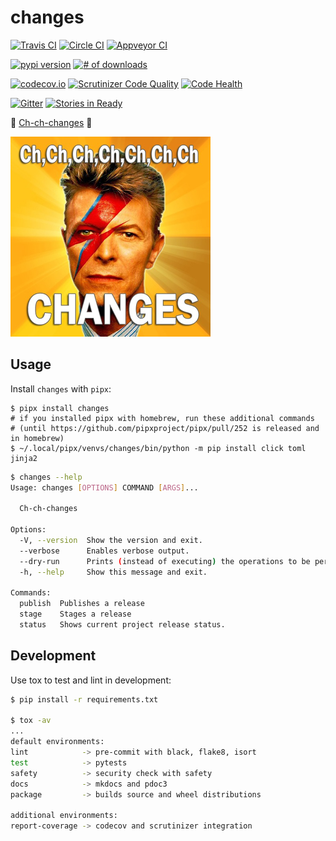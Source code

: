 # changes

[![Travis CI](https://travis-ci.org/michaeljoseph/changes.svg?branch=master)](https://travis-ci.org/michaeljoseph/changes)
[![Circle CI](https://circleci.com/gh/michaeljoseph/changes/tree/master.svg?style=svg&circle-token=773a0b46ffcd27626f0ff3bef788ffe96d47e473)](https://circleci.com/gh/michaeljoseph/changes/tree/master)
[![Appveyor CI](https://ci.appveyor.com/api/projects/status/xy60i95qy7s83o91/branch/master?svg=true)](https://ci.appveyor.com/project/michaeljoseph/changes/branch/master)

[![pypi version](https://img.shields.io/pypi/v/changes.svg)](https://pypi.python.org/pypi/changes)
[![# of downloads](https://img.shields.io/pypi/dw/changes.svg)](https://pypi.python.org/pypi/changes)

[![codecov.io](https://codecov.io/github/michaeljoseph/changes/coverage.svg?branch=master)](https://codecov.io/github/michaeljoseph/changes?branch=master)
[![Scrutinizer Code Quality](https://scrutinizer-ci.com/g/michaeljoseph/changes/badges/quality-score.png?b=master)](https://scrutinizer-ci.com/g/michaeljoseph/changes/?branch=master)
[![Code Health](https://landscape.io/github/michaeljoseph/changes/master/landscape.png)](https://landscape.io/github/michaeljoseph/changes/master)

[![Gitter](https://badges.gitter.im/Join%20Chat.svg)](https://gitter.im/michaeljoseph/changes?utm_source=badge&utm_medium=badge&utm_campaign=pr-badge&utm_content=badge)
[![Stories in Ready](https://badge.waffle.io/michaeljoseph/changes.png?label=ready)](https://waffle.io/michaeljoseph/changes)

:musical_note: [Ch-ch-changes](http://www.youtube.com/watch?v=pl3vxEudif8) :musical_note:

![changes](https://github.com/michaeljoseph/changes/raw/master/resources/changes.png)

## Usage

Install `changes` with `pipx`:

```
$ pipx install changes
# if you installed pipx with homebrew, run these additional commands
# (until https://github.com/pipxproject/pipx/pull/252 is released and in homebrew)
$ ~/.local/pipx/venvs/changes/bin/python -m pip install click toml jinja2
```

```bash
$ changes --help
Usage: changes [OPTIONS] COMMAND [ARGS]...

  Ch-ch-changes

Options:
  -V, --version  Show the version and exit.
  --verbose      Enables verbose output.
  --dry-run      Prints (instead of executing) the operations to be performed.
  -h, --help     Show this message and exit.

Commands:
  publish  Publishes a release
  stage    Stages a release
  status   Shows current project release status.
```

## Development

Use tox to test and lint in development:

```bash
$ pip install -r requirements.txt

$ tox -av
...
default environments:
lint            -> pre-commit with black, flake8, isort
test            -> pytests
safety          -> security check with safety
docs            -> mkdocs and pdoc3
package         -> builds source and wheel distributions

additional environments:
report-coverage -> codecov and scrutinizer integration
```

[GitHub]:https://github.com
[Semantic Versioning]:http://semver.org
[`py.test`]:http://pytest.org
[`tox`]:http://tox.rtfd.org
